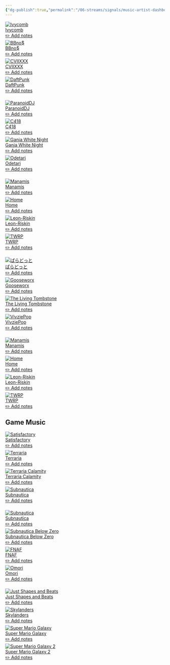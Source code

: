 ```yaml
---
{"dg-publish":true,"permalink":"/06-streams/signals/music-artist-dashboard-1/","tags":["#dashboard"],"noteIcon":"","created":"2025-09-24T18:08:21.865+02:00","updated":"2025-09-24T18:08:37.895+02:00"}
---
```


<!-- Updated flashcards — new format (glass-grid + dg-card) -->
<!-- Group 1 -->
<div class="glass-grid grid-4" style="gap:1rem;">
  <a class="dg-card card-artist music card-theme-ocean" href="/Content/Music-Artists/Ivycomb" aria-label="Ivycomb">
    <img class="artist-avatar-circle artist-ring artist-size-md" src="/img/MALOGO/ivycomblogo.jpg" alt="Ivycomb">
    <div class="card-content">
      <div class="card-title">Ivycomb</div>
      <div class="card-subtitle">✏️ Add notes</div>
    </div>
  </a>

  <a class="dg-card card-artist music card-theme-aurora" href="/Content/Music-Artists/b-bno" aria-label="BBno$">
    <img class="artist-avatar-circle artist-ring artist-size-md" src="/img/MALOGO/BBnos.png" alt="BBno$">
    <div class="card-content">
      <div class="card-title">BBno$</div>
      <div class="card-subtitle">✏️ Add notes</div>
    </div>
  </a>

  <a class="dg-card card-artist music card-theme-velvet" href="/Content/Music-Artists/CVIIXXX" aria-label="CVIIXXX">
    <img class="artist-avatar-circle artist-ring artist-size-md" src="/img/MALOGO/CVIIXXX.png" alt="CVIIXXX">
    <div class="card-content">
      <div class="card-title">CVIIXXX</div>
      <div class="card-subtitle">✏️ Add notes</div>
    </div>
  </a>

  <a class="dg-card card-artist music card-theme-crystal" href="/Content/Music-Artists/Daft-Punk" aria-label="DaftPunk">
    <img class="artist-avatar-circle artist-ring artist-size-md" src="/img/MALOGO/DaftPunk.png" alt="DaftPunk">
    <div class="card-content">
      <div class="card-title">DaftPunk</div>
      <div class="card-subtitle">✏️ Add notes</div>
    </div>
  </a>
</div>

<!-- Group 2 -->
<div class="glass-grid grid-4" style="gap:1rem; margin-top:1rem;">
  <a class="dg-card card-artist music card-theme-holo" href="/Content/Music-Artists/ParanoidDJ" aria-label="ParanoidDJ">
    <img class="artist-avatar-circle artist-ring artist-size-md" src="/img/MALOGO/ParanoidDJ.png" alt="ParanoidDJ">
    <div class="card-content">
      <div class="card-title">ParanoidDJ</div>
      <div class="card-subtitle">✏️ Add notes</div>
    </div>
  </a>

  <a class="dg-card card-artist music card-theme-ocean" href="/Content/Music-Artists/C418" aria-label="C418">
    <img class="artist-avatar-circle artist-ring artist-size-md" src="/img/MALOGO/C418.png" alt="C418">
    <div class="card-content">
      <div class="card-title">C418</div>
      <div class="card-subtitle">✏️ Add notes</div>
    </div>
  </a>

  <a class="dg-card card-artist music card-theme-velvet" href="/Content/Music-Artists/GanjaWhiteNight" aria-label="Ganja White Night">
    <img class="artist-avatar-circle artist-ring artist-size-md" src="/img/MALOGO/GanjaWhiteNight.png" alt="Ganja White Night">
    <div class="card-content">
      <div class="card-title">Ganja White Night</div>
      <div class="card-subtitle">✏️ Add notes</div>
    </div>
  </a>

  <a class="dg-card card-artist music card-theme-aurora" href="/Content/Music-Artists/Odetari" aria-label="Odetari">
    <img class="artist-avatar-circle artist-ring artist-size-md" src="/img/MALOGO/Odetari.png" alt="Odetari">
    <div class="card-content">
      <div class="card-title">Odetari</div>
      <div class="card-subtitle">✏️ Add notes</div>
    </div>
  </a>
</div>

<!-- Group 3 -->
<div class="glass-grid grid-4" style="gap:1rem; margin-top:1rem;">
  <a class="dg-card card-artist music card-theme-crystal" href="/Content/Music-Artists/Manamis" aria-label="Manamis">
    <img class="artist-avatar-circle artist-ring artist-size-md" src="/img/MALOGO/Manamis.png" alt="Manamis">
    <div class="card-content">
      <div class="card-title">Manamis</div>
      <div class="card-subtitle">✏️ Add notes</div>
    </div>
  </a>

  <a class="dg-card card-artist music card-theme-velvet" href="/Content/Music-Artists/Home-Music" aria-label="Home">
    <img class="artist-avatar-circle artist-ring artist-size-md" src="/img/MALOGO/Home.png" alt="Home">
    <div class="card-content">
      <div class="card-title">Home</div>
      <div class="card-subtitle">✏️ Add notes</div>
    </div>
  </a>

  <a class="dg-card card-artist music card-theme-ocean" href="/Content/Music-Artists/Leon-Riskin" aria-label="Leon-Riskin">
    <img class="artist-avatar-circle artist-ring artist-size-md" src="/img/MALOGO/LeonRiskin.png" alt="Leon-Riskin">
    <div class="card-content">
      <div class="card-title">Leon-Riskin</div>
      <div class="card-subtitle">✏️ Add notes</div>
    </div>
  </a>

  <a class="dg-card card-artist music card-theme-holo" href="/Content/Music-Artists/TWRP" aria-label="TWRP">
    <img class="artist-avatar-circle artist-ring artist-size-md" src="/img/MALOGO/TWRP.png" alt="TWRP">
    <div class="card-content">
      <div class="card-title">TWRP</div>
      <div class="card-subtitle">✏️ Add notes</div>
    </div>
  </a>
</div>

<!-- Group 4 -->
<div class="glass-grid grid-4" style="gap:1rem; margin-top:1rem;">
  <a class="dg-card card-artist music card-theme-aurora" href="/Content/Music-Artists/ぱらどっと" aria-label="ぱらどっと">
    <img class="artist-avatar-circle artist-ring artist-size-md" src="/img/MALOGO/FullFlavor.png" alt="ぱらどっと">
    <div class="card-content">
      <div class="card-title">ぱらどっと</div>
      <div class="card-subtitle">✏️ Add notes</div>
    </div>
  </a>

  <a class="dg-card card-artist music card-theme-velvet" href="/Content/Music-Artists/Gooseworx-Music" aria-label="Gooseworx">
    <img class="artist-avatar-circle artist-ring artist-size-md" src="/img/MALOGO/Gooseworx.png" alt="Gooseworx">
    <div class="card-content">
      <div class="card-title">Gooseworx</div>
      <div class="card-subtitle">✏️ Add notes</div>
    </div>
  </a>

  <a class="dg-card card-artist music card-theme-crystal" href="/Content/Music-Artists/The-Living-Tombstone" aria-label="The Living Tombstone">
    <img class="artist-avatar-circle artist-ring artist-size-md" src="/img/MALOGO/TLT.png" alt="The Living Tombstone">
    <div class="card-content">
      <div class="card-title">The Living Tombstone</div>
      <div class="card-subtitle">✏️ Add notes</div>
    </div>
  </a>

  <a class="dg-card card-artist music card-theme-neon" href="/Content/Music-Artists/VivziePop-Music" aria-label="VivziePop">
    <img class="artist-avatar-circle artist-ring artist-size-md" src="/img/MALOGO/VivziePop.png" alt="VivziePop">
    <div class="card-content">
      <div class="card-title">VivziePop</div>
      <div class="card-subtitle">✏️ Add notes</div>
    </div>
  </a>
</div>

<!-- Group 5 (duplicate block in source preserved) -->
<div class="glass-grid grid-4" style="gap:1rem; margin-top:1rem;">
  <a class="dg-card card-artist music card-theme-crystal" href="/Content/Music-Artists/Manamis" aria-label="Manamis (dup)">
    <img class="artist-avatar-circle artist-ring artist-size-md" src="/img/MALOGO/Manamis.png" alt="Manamis">
    <div class="card-content">
      <div class="card-title">Manamis</div>
      <div class="card-subtitle">✏️ Add notes</div>
    </div>
  </a>

  <a class="dg-card card-artist music card-theme-velvet" href="/Content/Music-Artists/Home-Music" aria-label="Home (dup)">
    <img class="artist-avatar-circle artist-ring artist-size-md" src="/img/MALOGO/Home.png" alt="Home">
    <div class="card-content">
      <div class="card-title">Home</div>
      <div class="card-subtitle">✏️ Add notes</div>
    </div>
  </a>

  <a class="dg-card card-artist music card-theme-ocean" href="/Content/Music-Artists/Leon-Riskin" aria-label="Leon-Riskin (dup)">
    <img class="artist-avatar-circle artist-ring artist-size-md" src="/img/MALOGO/LeonRiskin.png" alt="Leon-Riskin">
    <div class="card-content">
      <div class="card-title">Leon-Riskin</div>
      <div class="card-subtitle">✏️ Add notes</div>
    </div>
  </a>

  <a class="dg-card card-artist music card-theme-holo" href="/Content/Music-Artists/TWRP" aria-label="TWRP (dup)">
    <img class="artist-avatar-circle artist-ring artist-size-md" src="/img/MALOGO/TWRP.png" alt="TWRP">
    <div class="card-content">
      <div class="card-title">TWRP</div>
      <div class="card-subtitle">✏️ Add notes</div>
    </div>
  </a>
</div>

<!-- Game Music — Section Title -->
<h2 style="margin-top:1.5rem;">Game Music</h2>

<!-- Game Group 1 -->
<div class="glass-grid grid-4" style="gap:1rem; margin-top:0.75rem;">
  <a class="dg-card card-artist music card-theme-film" href="/Content/Music-Artists/Satisfactory-Music" aria-label="Satisfactory">
    <img class="artist-avatar-circle artist-ring artist-size-md" src="/img/MALOGO/Satisfactory.png" alt="Satisfactory">
    <div class="card-content">
      <div class="card-title">Satisfactory</div>
      <div class="card-subtitle">✏️ Add notes</div>
    </div>
  </a>

  <a class="dg-card card-artist music card-theme-filmgrain" href="/Content/Music-Artists/Terraria-Music" aria-label="Terraria">
    <img class="artist-avatar-circle artist-ring artist-size-md" src="/img/MALOGO/Terraria.png" alt="Terraria">
    <div class="card-content">
      <div class="card-title">Terraria</div>
      <div class="card-subtitle">✏️ Add notes</div>
    </div>
  </a>

  <a class="dg-card card-artist music card-theme-filmgrain" href="/Content/Music-Artists/Terraria-Calamity-Music" aria-label="Terraria Calamity">
    <img class="artist-avatar-circle artist-ring artist-size-md" src="/img/MALOGO/TerrariaCalamity.png" alt="Terraria Calamity">
    <div class="card-content">
      <div class="card-title">Terraria Calamity</div>
      <div class="card-subtitle">✏️ Add notes</div>
    </div>
  </a>

  <a class="dg-card card-artist music card-theme-ocean" href="/Content/Music-Artists/subnautica" aria-label="Subnautica">
    <img class="artist-avatar-circle artist-ring artist-size-md" src="/img/MALOGO/Subnautica.png" alt="Subnautica">
    <div class="card-content">
      <div class="card-title">Subnautica</div>
      <div class="card-subtitle">✏️ Add notes</div>
    </div>
  </a>
</div>

<!-- Game Group 2 -->
<div class="glass-grid grid-4" style="gap:1rem; margin-top:1rem;">
  <a class="dg-card card-artist music card-theme-ocean" href="/Content/Music-Artists/subnautica" aria-label="Subnautica (dup)">
    <img class="artist-avatar-circle artist-ring artist-size-md" src="/img/MALOGO/Subnautica.png" alt="Subnautica">
    <div class="card-content">
      <div class="card-title">Subnautica</div>
      <div class="card-subtitle">✏️ Add notes</div>
    </div>
  </a>

  <a class="dg-card card-artist music card-theme-glacier" href="/Content/Music-Artists/Subnautica-Below-Zero" aria-label="Subnautica Below Zero">
    <img class="artist-avatar-circle artist-ring artist-size-md" src="/img/MALOGO/SubnauticaBZ.png" alt="Subnautica Below Zero">
    <div class="card-content">
      <div class="card-title">Subnautica Below Zero</div>
      <div class="card-subtitle">✏️ Add notes</div>
    </div>
  </a>

  <a class="dg-card card-artist music card-theme-film" href="/Content/Music-Artists/Fnaf-Music" aria-label="FNAF">
    <img class="artist-avatar-circle artist-ring artist-size-md" src="/img/MALOGO/FNAF.png" alt="FNAF">
    <div class="card-content">
      <div class="card-title">FNAF</div>
      <div class="card-subtitle">✏️ Add notes</div>
    </div>
  </a>

  <a class="dg-card card-artist music card-theme-filmgrain" href="/Content/Music-Artists/Omori" aria-label="Omori">
    <img class="artist-avatar-circle artist-ring artist-size-md" src="/img/MALOGO/Omori.png" alt="Omori">
    <div class="card-content">
      <div class="card-title">Omori</div>
      <div class="card-subtitle">✏️ Add notes</div>
    </div>
  </a>
</div>

<!-- Game Group 3 -->
<div class="glass-grid grid-4" style="gap:1rem; margin-top:1rem;">
  <a class="dg-card card-artist music card-theme-film" href="/Content/Music-Artists/Just-Shapes-and-Beats-Music" aria-label="Just Shapes and Beats">
    <img class="artist-avatar-circle artist-ring artist-size-md" src="/img/MALOGO/JSAB.png" alt="Just Shapes and Beats">
    <div class="card-content">
      <div class="card-title">Just Shapes and Beats</div>
      <div class="card-subtitle">✏️ Add notes</div>
    </div>
  </a>

  <a class="dg-card card-artist music card-theme-glacier" href="/Content/Music-Artists/Skylanders-Music" aria-label="Skylanders">
    <img class="artist-avatar-circle artist-ring artist-size-md" src="/img/MALOGO/Skylanders.png" alt="Skylanders">
    <div class="card-content">
      <div class="card-title">Skylanders</div>
      <div class="card-subtitle">✏️ Add notes</div>
    </div>
  </a>

  <a class="dg-card card-artist music card-theme-aurora" href="/Content/Music-Artists/Super-Mario-Galaxy-Music" aria-label="Super Mario Galaxy">
    <img class="artist-avatar-circle artist-ring artist-size-md" src="/img/MALOGO/SMG.png" alt="Super Mario Galaxy">
    <div class="card-content">
      <div class="card-title">Super Mario Galaxy</div>
      <div class="card-subtitle">✏️ Add notes</div>
    </div>
  </a>

  <a class="dg-card card-artist music card-theme-velvet" href="/Content/Music-Artists/Super-Mario-Galaxy-2-Music" aria-label="Super Mario Galaxy 2">
    <img class="artist-avatar-circle artist-ring artist-size-md" src="/img/MALOGO/SMG2.png" alt="Super Mario Galaxy 2">
    <div class="card-content">
      <div class="card-title">Super Mario Galaxy 2</div>
      <div class="card-subtitle">✏️ Add notes</div>
    </div>
  </a>
</div>
